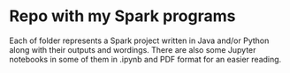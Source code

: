 ﻿# Repo with my Spark programs

Each of folder represents a Spark project written in Java and/or Python along with their outputs and wordings. There are also some Jupyter notebooks in some of them in .ipynb and PDF format for an easier reading. 
